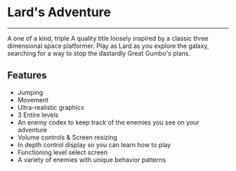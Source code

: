 # Lard's Adventure
-----------------
A one of a kind, triple A quality title loosely inspired by a classic three dimensional space platformer. Play as Lard as you explore the galaxy, searching for a way to stop the dastardly Great Gumbo's plans.
## Features
- Jumping
- Movement
- Ultra-realistic graphics
- 3 Entire levels
- An enemy codex to keep track of the enemies you see on your adventure
- Volume controls & Screen resizing
- In depth control display so you can learn how to play
- Functioning level select screen
- A variety of enemies with unique behavior patterns
